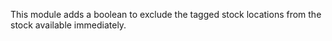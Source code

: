 This module adds a boolean to exclude the tagged stock locations from
the stock available immediately.
